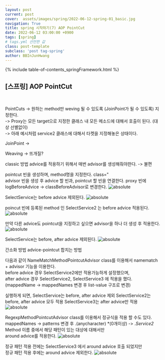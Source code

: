 ```yaml
---
layout: post
current: post
cover:  assets/images/spring/2022-06-12-spring-01_basic.jpg
navigation: True
title: spring 시작하기(7) AOP PointCut
date: 2022-06-12 03:00:00 +0900
tags: [spring]  
# tags.yml 선언한 값
class: post-template
subclass: 'post tag-spring'
author: BBInJunHwang
---
```


{% include table-of-contents_springFramework.html %}
<br>
<h2>[스프링] AOP PointCut</h2><br>

PointCuts
-> 원하는 method만 weving 될 수 있도록 (JoinPoint가 될 수 있도록) 지정한다. <br>
-> Proxy는 모든 target으로 지정한 클래스 내 모든 메소드에 대해서 호출이 된다. (대상 선별없이) <br>
-> 아래 예시처럼 service2 클래스에 대해서 타켓을 지정해놓은 상태이다. <br>

JoinPoint
->

Weaving
-> 뜨개질?


classic 방법
advice를 적용하기 위해서 매번 advisor를 생성해줘야한다.
-> 불편

pointcut 빈을 생성하며, method명을 지정한다. class="<br>
advisor 빈을 생성 후 advice 할 빈과, pointcut 할 빈을 연결한다.
proxy 빈에 logBeforeAdvice -> classBeforeAdvisor로 변경한다.
<img data-action="zoom" src='{{ "/assets/images/spring/spring07/ch07_bean_xml_01.PNG" | relative_url }}' alt='absolute'>

SelectService는 before advice 제외된다.
<img data-action="zoom" src='{{ "/assets/images/spring/spring07/ch07_main_class_aop_nobefore_01.PNG" | relative_url }}' alt='absolute'>

poincut 빈에 등록된 method 인 SelectService2 는 before advice 적용된다.
<img data-action="zoom" src='{{ "/assets/images/spring/spring07/ch07_main_class_aop_yesbefore_01.PNG" | relative_url }}' alt='absolute'>

만약 다른 advice도 pointcut을 지정하고 싶으면 advisor을 하나 더 생성 후 적용한다.
<img data-action="zoom" src='{{ "/assets/images/spring/spring07/ch07_bean_xml_02.PNG" | relative_url }}' alt='absolute'>

SelectService는 before, after advice 제외된다.
<img data-action="zoom" src='{{ "/assets/images/spring/spring07/ch07_main_class_aop_nobeforeafter_01.PNG" | relative_url }}' alt='absolute'>



간소화 방법
advice-pointcut 합치는 방법

다음과 같이 NameMatchMethodPointcutAdvisor class를 이용해서 namematch + advisor 기능을 이용한다.<br>
before advice 경우 SelectService2에만 적용가능하게 설정했으며, <br>
after advice 경우 SelectService2, SelectService3 에 적용을 했다. (mappedName -> mappedNames 변경 후 list-value 구조로 변경)<br>

실행하게 되면, SelectService는 before, after advice 제외
SelectService2는 before, after advice 모두 적용
SelectService3는 after advice만 적용
<img data-action="zoom" src='{{ "/assets/images/spring/spring07/ch07_bean_xml_03.PNG" | relative_url }}' alt='absolute'>


RegexpMethodPointcutAdvisor class를 이용해서 정규식을 적용 할 수도 있다.<br>
mappedNames -> patterns 변경 후 .(anycharacter) *(0개이상) -> .*Service2* Method 이름 중에서 해당 패턴이 있는 대상에 대해서만<br>
around advice를 적용한다.
<img data-action="zoom" src='{{ "/assets/images/spring/spring07/ch07_bean_xml_04.PNG" | relative_url }}' alt='absolute'>

정규 패턴 적용 전에는 SelectService3 에서 around advice 호출 되었지만<br>
정규 패턴 적용 후에는 around advice 제외한다.
<img data-action="zoom" src='{{ "/assets/images/spring/spring07/ch07_main_class_aop_regexp_01.PNG" | relative_url }}' alt='absolute'>